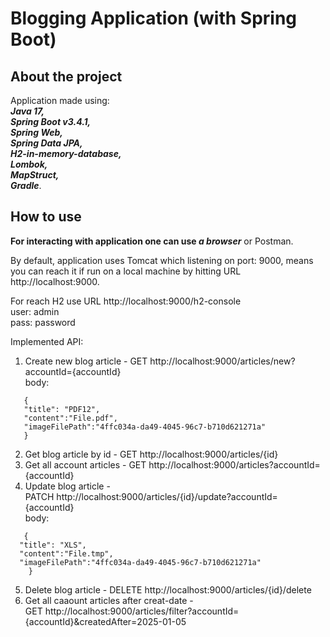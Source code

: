 # Blogging Application (with Spring Boot)

## About the project
Application made using:\
 <i><b>Java 17,\
  Spring Boot v3.4.1,\
   Spring Web,\
    Spring Data JPA,\
      H2-in-memory-database,\
       Lombok,\
       MapStruct,\
        Gradle</b></i>.

## How to use

<b>For interacting with application one can use <i>a browser</i></b> or Postman.

By default, application uses Tomcat which listening on port: 9000,
means you can reach it if run on a local machine by hitting URL http://localhost:9000.

For reach H2 use URL http://localhost:9000/h2-console \
user: admin \
pass: password

Implemented API:
1. Create new blog article - GET http://localhost:9000/articles/new?accountId={accountId} \
body:
```
   {
   "title": "PDF12",
   "content":"File.pdf",
   "imageFilePath":"4ffc034a-da49-4045-96c7-b710d621271a"
   }
```
2. Get blog article by id - GET http://localhost:9000/articles/{id}
3. Get all account articles - GET  http://localhost:9000/articles?accountId={accountId}
4. Update blog article - \
PATCH http://localhost:9000/articles/{id}/update?accountId={accountId} \
   body:
```
   {
  "title": "XLS",
  "content":"File.tmp",
  "imageFilePath":"4ffc034a-da49-4045-96c7-b710d621271a"
    }
```
5. Delete blog article - DELETE http://localhost:9000/articles/{id}/delete
6. Get all caaount articles after creat-date - \
GET http://localhost:9000/articles/filter?accountId={accountId}&createdAfter=2025-01-05